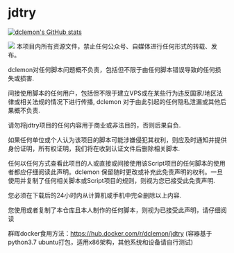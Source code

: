 # jdtry

[![dclemon's GitHub stats](https://github-readme-stats.vercel.app/api?username=dclemon&show_icons=true&count_private=true&theme=vue)](https://github.com/dclemon)

<a href="https://t.me/dclemon"><img src='https://img.shields.io/badge/By-dclemon-green'/></a>
本项目内所有资源文件，禁止任何公众号、自媒体进行任何形式的转载、发布。

dclemon对任何脚本问题概不负责，包括但不限于由任何脚本错误导致的任何损失或损害.

间接使用脚本的任何用户，包括但不限于建立VPS或在某些行为违反国家/地区法律或相关法规的情况下进行传播, dclemon 对于由此引起的任何隐私泄漏或其他后果概不负责.

请勿将jdtry项目的任何内容用于商业或非法目的，否则后果自负.

如果任何单位或个人认为该项目的脚本可能涉嫌侵犯其权利，则应及时通知并提供身份证明，所有权证明，我们将在收到认证文件后删除相关脚本.

任何以任何方式查看此项目的人或直接或间接使用该Script项目的任何脚本的使用者都应仔细阅读此声明。dclemon 保留随时更改或补充此免责声明的权利。一旦使用并复制了任何相关脚本或Script项目的规则，则视为您已接受此免责声明.

您必须在下载后的24小时内从计算机或手机中完全删除以上内容.

您使用或者复制了本仓库且本人制作的任何脚本，则视为已接受此声明，请仔细阅读

群晖docker食用方法：https://hub.docker.com/r/dclemon/jdtry
(容器基于python3.7 ubuntu打包，适用x86架构，其他系统和设备请自行测试)
